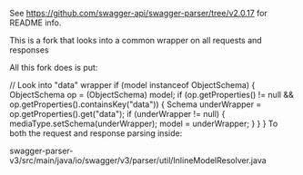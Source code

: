 See https://github.com/swagger-api/swagger-parser/tree/v2.0.17 for README info.

This is a fork that looks into a common wrapper on all requests and responses

All this fork does is put:

// Look into "data" wrapper
if (model instanceof ObjectSchema) {
    ObjectSchema op = (ObjectSchema) model;
    if (op.getProperties() != null && op.getProperties().containsKey("data")) {
        Schema underWrapper = op.getProperties().get("data");
        if (underWrapper != null) {
            mediaType.setSchema(underWrapper);
            model = underWrapper;
        }
    }
}
To both the request and response parsing inside:

swagger-parser-v3/src/main/java/io/swagger/v3/parser/util/InlineModelResolver.java
